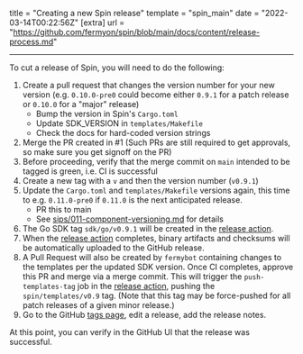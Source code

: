 title = "Creating a new Spin release"
template = "spin_main"
date = "2022-03-14T00:22:56Z"
[extra]
url = "https://github.com/fermyon/spin/blob/main/docs/content/release-process.md"

---

To cut a release of Spin, you will need to do the following:

1. Create a pull request that changes the version number for your new version
   (e.g. `0.10.0-pre0` could become either `0.9.1` for a patch release or
   `0.10.0` for a "major" release)
   - Bump the version in Spin's `Cargo.toml`
   - Update SDK_VERSION in `templates/Makefile`
   - Check the docs for hard-coded version strings
1. Merge the PR created in #1 (Such PRs are still required to get approvals, so
   make sure you get signoff on the PR)
1. Before proceeding, verify that the merge commit on `main` intended to be
   tagged is green, i.e. CI is successful
1. Create a new tag with a `v` and then the version number (`v0.9.1`)
1. Update the `Cargo.toml` and `templates/Makefile` versions again, this
   time to e.g. `0.11.0-pre0` if `0.11.0` is the next anticipated release.
   - PR this to main
   - See [sips/011-component-versioning.md](sips/011-component-versioning.md)
     for details
1. The Go SDK tag `sdk/go/v0.9.1` will be created in the [release action].
1. When the [release action] completes, binary artifacts and checksums will be
   automatically uploaded to the GitHub release.
1. A Pull Request will also be created by `fermybot` containing changes to the
   templates per the updated SDK version. Once CI completes, approve this PR and
   merge via a merge commit. This will trigger the `push-templates-tag` job in
   the [release action], pushing the `spin/templates/v0.9` tag. (Note
   that this tag may be force-pushed for all patch releases of a given minor release.)
1. Go to the GitHub [tags page](https://github.com/fermyon/spin/releases),
   edit a release, add the release notes.

At this point, you can verify in the GitHub UI that the release was successful.

[release action]: https://github.com/fermyon/spin/actions/workflows/release.yml
